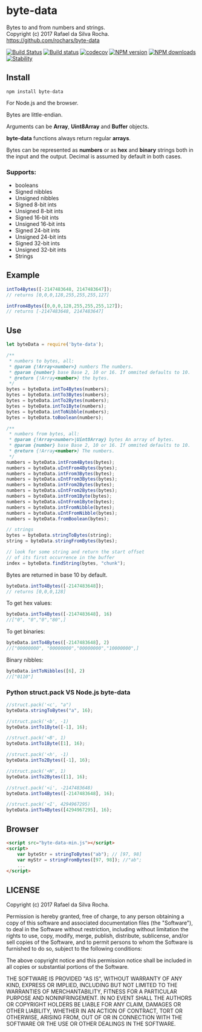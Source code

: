# byte-data
Bytes to and from numbers and strings.  
Copyright (c) 2017 Rafael da Silva Rocha.  
https://github.com/rochars/byte-data

[![Build Status](https://travis-ci.org/rochars/byte-data.svg?branch=master)](https://travis-ci.org/rochars/byte-data) [![Build status](https://ci.appveyor.com/api/projects/status/g2ellp44s7a0kvid?svg=true)](https://ci.appveyor.com/project/rochars/byte-data) [![codecov](https://codecov.io/gh/rochars/byte-data/branch/master/graph/badge.svg)](https://codecov.io/gh/rochars/byte-data) [![NPM version](https://img.shields.io/npm/v/byte-data.svg?style=flat)](https://www.npmjs.com/package/byte-data) [![NPM downloads](https://img.shields.io/npm/dm/byte-data.svg?style=flat)](https://www.npmjs.com/package/byte-data) [![Stability](https://img.shields.io/badge/stability-experimental-red.svg)](https://www.npmjs.com/package/byte-data) 


## Install
```
npm install byte-data
```

For Node.js and the browser.

Bytes are little-endian.

Arguments can be **Array**, **Uint8Array** and **Buffer** objects.

**byte-data** functions always return regular **arrays**.

Bytes can be represented as **numbers** or as **hex** and **binary** strings both in the input and the output. Decimal is assumed by default in both cases.

### Supports:
- booleans
- Signed nibbles
- Unsigned nibbles
- Signed 8-bit ints
- Unsigned 8-bit ints
- Signed 16-bit ints
- Unsigned 16-bit ints
- Signed 24-bit ints
- Unsigned 24-bit ints
- Signed 32-bit ints
- Unsigned 32-bit ints
- Strings

## Example
```javascript
intTo4Bytes([-2147483648, 2147483647]);
// returns [0,0,0,128,255,255,255,127]

intFrom4Bytes([0,0,0,128,255,255,255,127]);
// returns [-2147483648, 2147483647]
```

## Use
```javascript
let byteData = require('byte-data');

/**
 * numbers to bytes, all:
 * @param {!Array<number>} numbers The numbers.
 * @param {number} base Base 2, 10 or 16. If ommited defaults to 10.
 * @return {!Array<number>} the bytes.
 */
bytes = byteData.intTo4Bytes(numbers);
bytes = byteData.intTo3Bytes(numbers);
bytes = byteData.intTo2Bytes(numbers);
bytes = byteData.intTo1Byte(numbers);
bytes = byteData.intToNibble(numbers);
bytes = byteData.toBoolean(numbers);

/**
 * numbers from bytes, all:
 * @param {!Array<number>|Uint8Array} bytes An array of bytes.
 * @param {number} base Base 2, 10 or 16. If ommited defaults to 10.
 * @return {!Array<number>} The numbers.
 */
numbers = byteData.intFrom4Bytes(bytes);
numbers = byteData.uIntFrom4Bytes(bytes);
numbers = byteData.intFrom3Bytes(bytes);
numbers = byteData.uIntFrom3Bytes(bytes);
numbers = byteData.intFrom2Bytes(bytes);
numbers = byteData.uIntFrom2Bytes(bytes);
numbers = byteData.intFrom1Byte(bytes);
numbers = byteData.uIntFrom1Byte(bytes);
numbers = byteData.intFromNibble(bytes);
numbers = byteData.uIntFromNibble(bytes);
numbers = byteData.fromBoolean(bytes);

// strings
bytes = byteData.stringToBytes(string);
string = byteData.stringFromBytes(bytes);

// look for some string and return the start offset
// of its first occurrence in the buffer 
index = byteData.findString(bytes, "chunk");
```

Bytes are returned in base 10 by default.
```javascript
byteData.intTo4Bytes([-2147483648]);
// returns [0,0,0,128]
```

To get hex values:
```javascript
byteData.intTo4Bytes([-2147483648], 16)
//["0", "0","0","80",]
```

To get binaries:
```javascript
byteData.intTo4Bytes([-2147483648], 2)
//["00000000", "00000000","00000000","10000000",]
```

Binary nibbles:
```javascript
byteData.intToNibbles([6], 2)
//["0110"]
```

### Python struct.pack VS Node.js byte-data
```javascript
//struct.pack('<c', "a")
byteData.stringToBytes("a", 16);

//struct.pack('<b', -1)
byteData.intTo1Byte([-1], 16);

//struct.pack('<B', 1)
byteData.intTo1Byte([1], 16);

//struct.pack('<h', -1)
byteData.intTo2Bytes([-1], 16);

//struct.pack('<H', 1)
byteData.intTo2Bytes([1], 16);

//struct.pack('<i', -2147483648)
byteData.intTo4Bytes([-2147483648], 16);

//struct.pack('<I', 4294967295)
byteData.intTo4Bytes([4294967295], 16);
```

## Browser
```html
<script src="byte-data-min.js"></script>
<script>
    var byteStr = stringToBytes("ab"); // [97, 98]
    var myStr = stringFromBytes([97, 98]); //"ab";
    ...
</script>
```

## LICENSE
Copyright (c) 2017 Rafael da Silva Rocha.

Permission is hereby granted, free of charge, to any person obtaining
a copy of this software and associated documentation files (the
"Software"), to deal in the Software without restriction, including
without limitation the rights to use, copy, modify, merge, publish,
distribute, sublicense, and/or sell copies of the Software, and to
permit persons to whom the Software is furnished to do so, subject to
the following conditions:

The above copyright notice and this permission notice shall be
included in all copies or substantial portions of the Software.

THE SOFTWARE IS PROVIDED "AS IS", WITHOUT WARRANTY OF ANY KIND,
EXPRESS OR IMPLIED, INCLUDING BUT NOT LIMITED TO THE WARRANTIES OF
MERCHANTABILITY, FITNESS FOR A PARTICULAR PURPOSE AND
NONINFRINGEMENT. IN NO EVENT SHALL THE AUTHORS OR COPYRIGHT HOLDERS BE
LIABLE FOR ANY CLAIM, DAMAGES OR OTHER LIABILITY, WHETHER IN AN ACTION
OF CONTRACT, TORT OR OTHERWISE, ARISING FROM, OUT OF OR IN CONNECTION
WITH THE SOFTWARE OR THE USE OR OTHER DEALINGS IN THE SOFTWARE.
